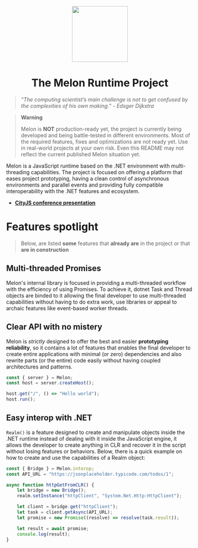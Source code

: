 <div align="center">
    <img align="center" src="https://i.imgur.com/w2aYNRW.png" width="150">
    <h1>The Melon Runtime Project</h1>
</div>

> *“The computing scientist’s main challenge is not to get confused by the complexities of his own making.” - Edsger Dijkstra*

> **Warning**
>
> Melon is **NOT** production-ready yet, the project is currently being developed and being battle-tested in different environments. Most of the required features, fixes and optimizations are not ready yet. Use in real-world projects at your own risk.
> Even this README may not reflect the current published Melon situation yet.
 
Melon is a JavaScript runtime based on the .NET environment with multi-threading capabilities. The project is focused on offering a platform that eases project prototyping, having a clean control of asynchronous environments and parallel events and providing fully compatible interoperability with the .NET features and ecosystem.

<!-- - **[Documentation (alpha)](https://melon-docs.vercel.app/docs/intro)**
- **[Discord server](https://discord.gg/wDJDT9Yq7C)** -->

- **[CityJS conference presentation](https://youtu.be/lD39kjrXRvo?t=18715)**

# Features spotlight

> Below, are listed **some** features that **already are** in the project or that **are in construction**

## Multi-threaded Promises

Melon's internal library is focused in providing a multi-threaded workflow with the efficiency of using Promises. To achieve it, dotnet Task and Thread objects are binded to it allowing the final developer to use multi-threaded capabilities without having to do extra work, use libraries or appeal to archaic features like event-based worker threads.

## Clear API with no mistery

Melon is *strictly* designed to offer the best and easier **prototyping reliability**, so it contains a lot of features that enables the final developer to create entire applications with minimal (or zero) dependencies and also rewrite parts (or the entire) code easily without having coupled architectures and patterns.

```typescript
const { server } = Melon;
const host = server.createHost();

host.get("/", () => "Hello world");
host.run();
```

## Easy interop with .NET

`Realm()` is a feature designed to create and manipulate objects inside the .NET runtime instead of dealing with it inside the JavaScript engine, it allows the developer to create anything in CLR and recover it in the script without losing features or behaviors. Below, there is a quick example on how to create and use the capabilities of a Realm object:

```typescript
const { Bridge } = Melon.interop;
const API_URL = "https://jsonplaceholder.typicode.com/todos/1";

async function httpGetFromCLR() {
    let bridge = new Bridge();
    realm.setInstance("httpClient", "System.Net.Http:HttpClient");

    let client = bridge.get("httpClient");
    let task = client.getAsync(API_URL);
    let promise = new Promise((resolve) => resolve(task.result));

    let result = await promise;
    console.log(result);
}
```

